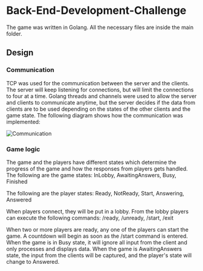 # Back-End-Development-Challenge

The game was written in Golang. All the necessary files are inside the main folder.

## Design

### Communication

TCP was used for the communication between the server and the clients. The server will keep listening for connections, but will limit the connections to four at a time. Golang threads and channels were used to allow the server and clients to communicate anytime, but the server decides if the data from clients are to be used depending on the states of the other clients and the game state. The following diagram shows how the communication was implemented:

![Communication](https://github.com/tianstols/Back-End-Development-Challenge/tree/master/img//Communication.png)

###  Game logic

The game and the players have different states which determine the progress of the game and how the responses from players gets handled. The following are the game states:
InLobby,
AwaitingAnswers,
Busy,
Finished

The following are the player states:
Ready,
NotReady,
Start,
Answering,
Answered

When players connect, they will be put in a lobby. From the lobby players can execute the following commands:
/ready,
/unready,
/start,
/exit

When two or more players are ready, any one of the players can start the game. A countdown will begin as soon as the /start command is entered. When the game is in Busy state, it will ignore all input from the client and only processes and displays data. When the game is AwaitingAnswers state, the input from the clients will be captured, and the player's state will change to Answered.